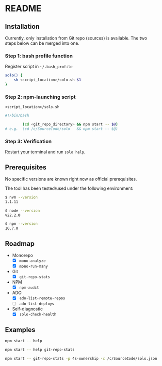 # README

## Installation

Currently, only installation from Git repo (sources) is available.
The two steps below can be merged into one.

### Step 1: bash profile function

Register script in `~/.bash_profile`

```sh
solo() {
    sh <script_location>/solo.sh $1
}
```

### Step 2: npm-launching script

`<script_location>/solo.sh`

```sh
#!/bin/bash

        (cd <git_repo_directory> && npm start -- $@)
# e.g.  (cd /c/SourceCode/solo   && npm start -- $@)
```

### Step 3: Verification

Restart your terminal and run `solo help`.

## Prerequisites

No specific versions are known right now as official prerequisites.

The tool has been tested/used under the following environment:

```sh
$ nvm --version
1.1.11

$ node --version
v22.2.0

$ npm --version
10.7.0
```

## Roadmap

* Monorepo
  * [x] `mono-analyze`
  * [x] `mono-run-many`
* Git
  * [x] `git-repo-stats`
* NPM
  * [x] `npm-audit`
* ADO
  * [x] `ado-list-remote-repos`
  * [ ] `ado-list-deploys`
* Self-diagnostic
  * [x] `solo-check-health`

## Examples

```sh
npm start -- help

npm start -- help git-repo-stats

npm start -- git-repo-stats -p 4s-ownership -c /c/SourceCode/solo.json -a 2024-01-01
```